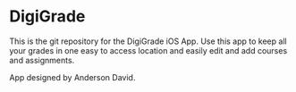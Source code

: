 # DigiGrade

This is the git repository for the DigiGrade iOS App. Use this app to keep all your grades in one easy to access location
and easily edit and add courses and assignments.

App designed by Anderson David.
